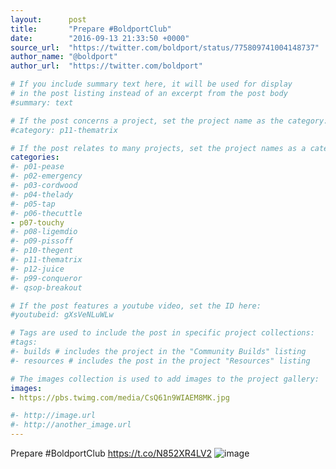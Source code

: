 ```yaml
---
layout:      post
title:       "Prepare #BoldportClub"
date:        "2016-09-13 21:33:50 +0000"
source_url:  "https://twitter.com/boldport/status/775809741004148737"
author_name: "@boldport"
author_url:  "https://twitter.com/boldport"

# If you include summary text here, it will be used for display
# in the post listing instead of an excerpt from the post body
#summary: text

# If the post concerns a project, set the project name as the category:
#category: p11-thematrix

# If the post relates to many projects, set the project names as a categories array:
categories:
#- p01-pease
#- p02-emergency
#- p03-cordwood
#- p04-thelady
#- p05-tap
#- p06-thecuttle
- p07-touchy
#- p08-ligemdio
#- p09-pissoff
#- p10-thegent
#- p11-thematrix
#- p12-juice
#- p99-conqueror
#- qsop-breakout

# If the post features a youtube video, set the ID here:
#youtubeid: gXsVeNLuWLw

# Tags are used to include the post in specific project collections:
#tags:
#- builds # includes the project in the "Community Builds" listing
#- resources # includes the post in the project "Resources" listing

# The images collection is used to add images to the project gallery:
images:
- https://pbs.twimg.com/media/CsQ61n9WIAEM8MK.jpg

#- http://image.url
#- http://another_image.url
---
```


Prepare #BoldportClub https://t.co/N852XR4LV2
![image](https://pbs.twimg.com/media/CsQ61n9WIAEM8MK.jpg)


